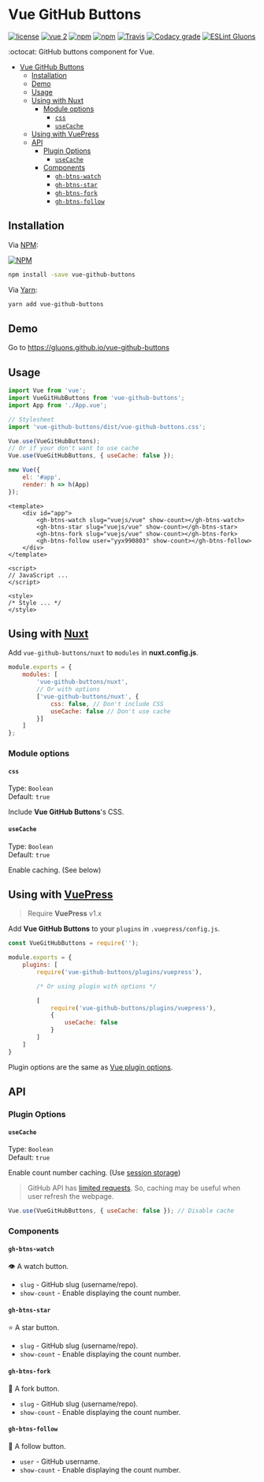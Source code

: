 # Vue GitHub Buttons
[![license](https://img.shields.io/github/license/gluons/vue-github-buttons.svg?style=flat-square)](https://github.com/gluons/vue-github-buttons/blob/master/LICENSE)
[![vue 2](https://img.shields.io/badge/vue-2-42b983.svg?style=flat-square)](https://vuejs.org)
[![npm](https://img.shields.io/npm/v/vue-github-buttons.svg?style=flat-square)](https://www.npmjs.com/package/vue-github-buttons)
[![npm](https://img.shields.io/npm/dt/vue-github-buttons.svg?style=flat-square)](https://www.npmjs.com/package/vue-github-buttons)
[![Travis](https://img.shields.io/travis/gluons/vue-github-buttons.svg?style=flat-square)](https://travis-ci.org/gluons/vue-github-buttons)
[![Codacy grade](https://img.shields.io/codacy/grade/bc0ed4e4a9ef4734ae741d0f8a5d358d.svg?style=flat-square)](https://www.codacy.com/app/gluons/vue-github-buttons)
[![ESLint Gluons](https://img.shields.io/badge/code%20style-gluons-9C27B0.svg?style=flat-square)](https://github.com/gluons/eslint-config-gluons)

:octocat: GitHub buttons component for Vue.

- [Vue GitHub Buttons](#vue-github-buttons)
	- [Installation](#installation)
	- [Demo](#demo)
	- [Usage](#usage)
	- [Using with Nuxt](#using-with-nuxt)
		- [Module options](#module-options)
			- [`css`](#css)
			- [`useCache`](#usecache)
	- [Using with VuePress](#using-with-vuepress)
	- [API](#api)
		- [Plugin Options](#plugin-options)
			- [`useCache`](#usecache-1)
		- [Components](#components)
			- [`gh-btns-watch`](#gh-btns-watch)
			- [`gh-btns-star`](#gh-btns-star)
			- [`gh-btns-fork`](#gh-btns-fork)
			- [`gh-btns-follow`](#gh-btns-follow)

## Installation

Via [NPM](https://www.npmjs.com):

[![NPM](https://nodei.co/npm/vue-github-buttons.png?downloads=true&downloadRank=true&stars=true)](https://www.npmjs.com/package/vue-github-buttons)

```bash
npm install -save vue-github-buttons
```

Via [Yarn](https://yarnpkg.com):

```bash
yarn add vue-github-buttons
```

## Demo
Go to https://gluons.github.io/vue-github-buttons

## Usage

```javascript
import Vue from 'vue';
import VueGitHubButtons from 'vue-github-buttons';
import App from './App.vue';

// Stylesheet
import 'vue-github-buttons/dist/vue-github-buttons.css';

Vue.use(VueGitHubButtons);
// Or if your don't want to use cache
Vue.use(VueGitHubButtons, { useCache: false });

new Vue({
	el: '#app',
	render: h => h(App)
});
```

```vue
<template>
	<div id="app">
		<gh-btns-watch slug="vuejs/vue" show-count></gh-btns-watch>
		<gh-btns-star slug="vuejs/vue" show-count></gh-btns-star>
		<gh-btns-fork slug="vuejs/vue" show-count></gh-btns-fork>
		<gh-btns-follow user="yyx990803" show-count></gh-btns-follow>
	</div>
</template>

<script>
// JavaScript ...
</script>

<style>
/* Style ... */
</style>
```

## Using with [Nuxt](https://nuxtjs.org/)

Add `vue-github-buttons/nuxt` to `modules` in **nuxt.config.js**.

```javascript
module.exports = {
	modules: [
		'vue-github-buttons/nuxt',
		// Or with options
		['vue-github-buttons/nuxt', {
			css: false, // Don't include CSS
			useCache: false // Don't use cache
		}]
	]
};
```

### Module options

#### `css`
Type: `Boolean`  
Default: `true`

Include **Vue GitHub Buttons**'s CSS.

#### `useCache`
Type: `Boolean`  
Default: `true`

Enable caching. (See below)

## Using with [VuePress](https://vuepress.vuejs.org/)

> Require **VuePress** v1.x

Add **Vue GitHub Buttons** to your `plugins` in `.vuepress/config.js`.

```javascript
const VueGitHubButtons = require('');

module.exports = {
	plugins: [
		require('vue-github-buttons/plugins/vuepress'),

		/* Or using plugin with options */

		[
			require('vue-github-buttons/plugins/vuepress'),
			{
				useCache: false
			}
		]
	]
}
```

Plugin options are the same as [Vue plugin options](#plugin-options).

## API

### Plugin Options

#### `useCache`
Type: `Boolean`  
Default: `true`

Enable count number caching. (Use [session storage](https://developer.mozilla.org/en-US/docs/Web/API/Window/sessionStorage))
> GitHub API has [limited requests](https://developer.github.com/v3/#rate-limiting). So, caching may be useful when user refresh the webpage.

```javascript
Vue.use(VueGitHubButtons, { useCache: false }); // Disable cache
```

### Components

#### `gh-btns-watch`
👁️ A watch button.
- `slug` - GitHub slug (username/repo).
- `show-count` - Enable displaying the count number.

#### `gh-btns-star`
⭐ A star button.
- `slug` - GitHub slug (username/repo).
- `show-count` - Enable displaying the count number.

#### `gh-btns-fork`
🍴 A fork button.
- `slug` - GitHub slug (username/repo).
- `show-count` - Enable displaying the count number.

#### `gh-btns-follow`
👤 A follow button.
- `user` - GitHub username.
- `show-count` - Enable displaying the count number.
